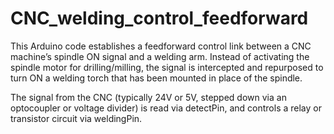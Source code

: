 # CNC_welding_control_feedforward
This Arduino code establishes a feedforward control link between a CNC machine’s spindle ON signal and a welding arm. Instead of activating the spindle motor for drilling/milling, the signal is intercepted and repurposed to turn ON a welding torch that has been mounted in place of the spindle.

The signal from the CNC (typically 24V or 5V, stepped down via an optocoupler or voltage divider) is read via detectPin, and controls a relay or transistor circuit via weldingPin.
